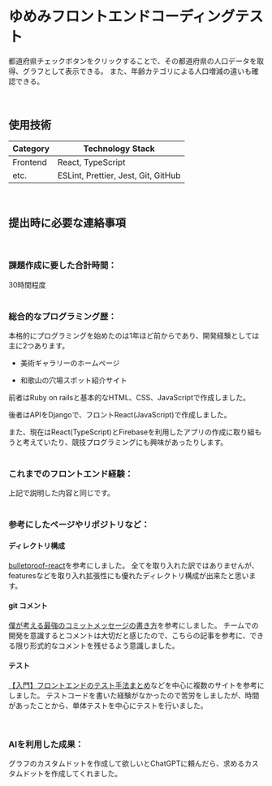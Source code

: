 # ゆめみフロントエンドコーディングテスト

都道府県チェックボタンをクリックすることで、その都道府県の人口データを取得、グラフとして表示できる。
また、年齢カテゴリによる人口増減の違いも確認できる。

<br>

## 使用技術

| Category | Technology Stack                    |
| -------- | ----------------------------------- |
| Frontend | React, TypeScript                   |
| etc.     | ESLint, Prettier, Jest, Git, GitHub |

<br>

## 提出時に必要な連絡事項

<br>

### 課題作成に要した合計時間：

30時間程度
<br>
<br>

### 総合的なプログラミング歴：

本格的にプログラミングを始めたのは1年ほど前からであり、開発経験としては主に2つあります。

- 美術ギャラリーのホームページ

- 和歌山の穴場スポット紹介サイト

前者はRuby on railsと基本的なHTML、CSS、JavaScriptで作成しました。

後者はAPIをDjangoで、フロントReact(JavaScript)で作成しました。

また、現在はReact(TypeScript)とFirebaseを利用したアプリの作成に取り組もうと考えていたり、競技プログラミングにも興味があったりします。
<br>
<br>

### これまでのフロントエンド経験：

上記で説明した内容と同じです。
<br>
<br>

### 参考にしたページやリポジトリなど：

#### ディレクトリ構成

[bulletproof-react](https://github.com/alan2207/bulletproof-react/tree/master)を参考にしました。
全てを取り入れた訳ではありませんが、featuresなどを取り入れ拡張性にも優れたディレクトリ構成が出来たと思います。

#### git コメント

[僕が考える最強のコミットメッセージの書き方](https://qiita.com/konatsu_p/items/dfe199ebe3a7d2010b3e)を参考にしました。
チームでの開発を意識するとコメントは大切だと感じたので、こちらの記事を参考に、できる限り形式的なコメントを残せるよう意識しました。

#### テスト

[【入門】フロントエンドのテスト手法まとめ](https://qiita.com/KNR109/items/7cf6b24bed318dab5715)などを中心に複数のサイトを参考にしました。
テストコードを書いた経験がなかったので苦労をしましたが、時間があったことから、単体テストを中心にテストを行いました。

<br>

### AIを利用した成果：

グラフのカスタムドットを作成して欲しいとChatGPTに頼んだら、求めるカスタムドットを作成してくれました。

